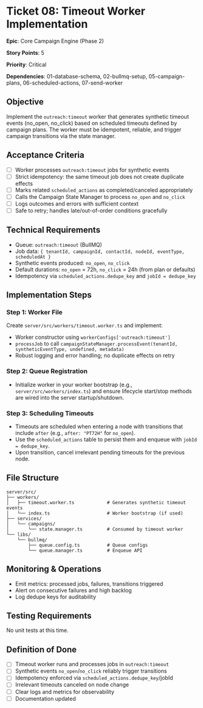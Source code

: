 # Ticket 08: Timeout Worker Implementation

**Epic**: Core Campaign Engine (Phase 2)

**Story Points**: 5

**Priority**: Critical

**Dependencies**: 01-database-schema, 02-bullmq-setup, 05-campaign-plans, 06-scheduled-actions, 07-send-worker

## Objective

Implement the `outreach:timeout` worker that generates synthetic timeout events (no_open, no_click) based on scheduled timeouts defined by campaign plans. The worker must be idempotent, reliable, and trigger campaign transitions via the state manager.

## Acceptance Criteria

- [ ] Worker processes `outreach:timeout` jobs for synthetic events
- [ ] Strict idempotency: the same timeout job does not create duplicate effects
- [ ] Marks related `scheduled_actions` as completed/canceled appropriately
- [ ] Calls the Campaign State Manager to process `no_open` and `no_click`
- [ ] Logs outcomes and errors with sufficient context
- [ ] Safe to retry; handles late/out-of-order conditions gracefully

## Technical Requirements

- Queue: `outreach:timeout` (BullMQ)
- Job data: `{ tenantId, campaignId, contactId, nodeId, eventType, scheduledAt }`
- Synthetic events produced: `no_open`, `no_click`
- Default durations: `no_open` = 72h, `no_click` = 24h (from plan or defaults)
- Idempotency via `scheduled_actions.dedupe_key` and `jobId = dedupe_key`

## Implementation Steps

### Step 1: Worker File

Create `server/src/workers/timeout.worker.ts` and implement:
- Worker constructor using `workerConfigs['outreach:timeout']`
- `processJob` to call `campaignStateManager.processEvent(tenantId, syntheticEventType, undefined, metadata)`
- Robust logging and error handling; no duplicate effects on retry

### Step 2: Queue Registration

- Initialize worker in your worker bootstrap (e.g., `server/src/workers/index.ts`) and ensure lifecycle start/stop methods are wired into the server startup/shutdown.

### Step 3: Scheduling Timeouts

- Timeouts are scheduled when entering a node with transitions that include `after` (e.g., `after: "PT72H"` for `no_open`).
- Use the `scheduled_actions` table to persist them and enqueue with `jobId = dedupe_key`.
- Upon transition, cancel irrelevant pending timeouts for the previous node.

## File Structure

```
server/src/
├── workers/
│   ├── timeout.worker.ts            # Generates synthetic timeout events
│   └── index.ts                     # Worker bootstrap (if used)
├── services/
│   └── campaigns/
│       └── state.manager.ts         # Consumed by timeout worker
└── libs/
    └── bullmq/
        ├── queue.config.ts          # Queue configs
        └── queue.manager.ts         # Enqueue API
```

## Monitoring & Operations

- Emit metrics: processed jobs, failures, transitions triggered
- Alert on consecutive failures and high backlog
- Log dedupe keys for auditability

## Testing Requirements

No unit tests at this time.

## Definition of Done

- [ ] Timeout worker runs and processes jobs in `outreach:timeout`
- [ ] Synthetic events `no_open`/`no_click` reliably trigger transitions
- [ ] Idempotency enforced via `scheduled_actions.dedupe_key`/jobId
- [ ] Irrelevant timeouts canceled on node change
- [ ] Clear logs and metrics for observability
- [ ] Documentation updated
